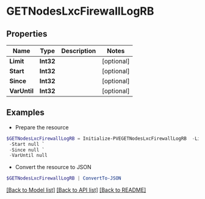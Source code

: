 # GETNodesLxcFirewallLogRB
## Properties

Name | Type | Description | Notes
------------ | ------------- | ------------- | -------------
**Limit** | **Int32** |  | [optional] 
**Start** | **Int32** |  | [optional] 
**Since** | **Int32** |  | [optional] 
**VarUntil** | **Int32** |  | [optional] 

## Examples

- Prepare the resource
```powershell
$GETNodesLxcFirewallLogRB = Initialize-PVEGETNodesLxcFirewallLogRB  -Limit null `
 -Start null `
 -Since null `
 -VarUntil null
```

- Convert the resource to JSON
```powershell
$GETNodesLxcFirewallLogRB | ConvertTo-JSON
```

[[Back to Model list]](../README.md#documentation-for-models) [[Back to API list]](../README.md#documentation-for-api-endpoints) [[Back to README]](../README.md)


